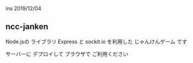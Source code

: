 ins 2019/12/04
## ncc-janken
Node.jsの ライブラリ Express と sockit.io を利用した じゃんけんゲーム です

サーバーに デプロイして ブラウザで ご利用ください

